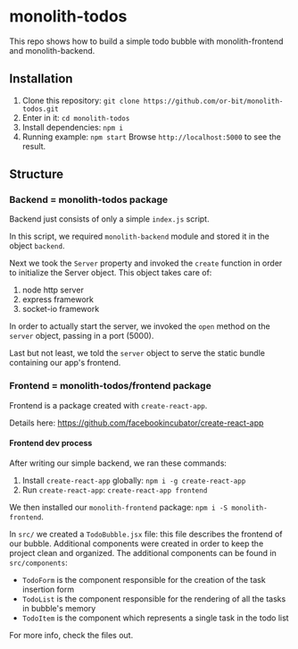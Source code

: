 # monolith-todos

This repo shows how to build a simple todo bubble with monolith-frontend and monolith-backend.

## Installation

1. Clone this repository: `git clone https://github.com/or-bit/monolith-todos.git`
2. Enter in it: `cd monolith-todos`
3. Install dependencies: `npm i`
4. Running example: `npm start`
Browse `http://localhost:5000` to see the result.

## Structure

### Backend = monolith-todos package

Backend just consists of only a simple `index.js` script.

In this script, we required `monolith-backend` module and stored it in the object `backend`.

Next we took the `Server` property and invoked the `create` function in order to initialize the Server object. This object takes care of:
1. node http server
2. express framework
3. socket-io framework

In order to actually start the server, we invoked the `open` method on the `server` object, passing in a port (5000).

Last but not least, we told the `server` object to serve the static bundle containing our app's frontend.

### Frontend = monolith-todos/frontend package

Frontend is a package created with `create-react-app`.

Details here: https://github.com/facebookincubator/create-react-app


#### Frontend dev process

After writing our simple backend, we ran these commands:

1. Install `create-react-app` globally: `npm i -g create-react-app`
2. Run `create-react-app`:
`create-react-app frontend`

We then installed our `monolith-frontend` package:
`npm i -S monolith-frontend`.

In `src/` we created a `TodoBubble.jsx` file: this file describes the frontend of our bubble.
Additional components were created in order to keep the project clean and organized.
The additional components can be found in `src/components`:
-  `TodoForm` is the component responsible for the creation of the task insertion form
-  `TodoList` is the component responsible for the rendering of all the tasks in bubble's memory
-  `TodoItem` is the component which represents a single task in the todo list

For more info, check the files out.
